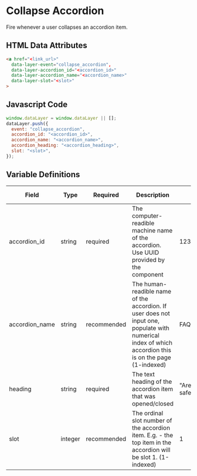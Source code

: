 # Collapse Accordion

Fire whenever a user collapses an accordion item.

## HTML Data Attributes

```html
<a href="<link_url>"
  data-layer-event="collapse_accordion",
  data-layer-accordion_id="<accordion_id>"
  data-layer-accordion_name="<accordion_name>"
  data-layer-slot="<slot>"
>
```
## Javascript Code

```js
window.dataLayer = window.dataLayer || [];
dataLayer.push({
  event: "collapse_accordion",
  accordion_id: "<accordion_id>",
  accordion_name: "<accordion_name>",
  accordion_heading: "<accordion_heading>",
  slot: "<slot>",
});
```

## Variable Definitions

|Field|Type|Required|Description|Example|Pattern|Min Length|Max Length|Minimum|Maximum|Multiple Of|
| --- | --- | --- | --- | --- | --- | --- | --- | --- | --- | --- |
|accordion_id|string|required|The computer-readible machine name of the accordion. Use UUID provided by the component|12345abcde12345|
|accordion_name|string|recommended|The human-readible name of the accordion. If user does not input one, populate with numerical index of which accordion this is on the page (1-indexed)|FAQs, 2|
|heading|string|required|The text heading of the accordion item that was opened/closed|"Are our products safe?"|
|slot|integer|recommended|The ordinal slot number of the accordion item. E.g. - the top item in the accordion will be slot 1. (1-indexed)|1||1||1|